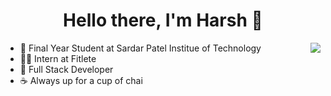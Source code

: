 <p>
  <h1 align="center"><b>Hello there, I'm Harsh 👋</b></h1>
</p>


<img align="right" src="https://github-readme-stats.vercel.app/api?username=TeraSurror&count_private=true&show_icons=true&hide_title=true&hide=stars" />

- 🏫 Final Year Student at Sardar Patel Institue of Technology
- 🏋️‍♂️ Intern at Fitlete
- 🚀 Full Stack Developer
- ☕ Always up for a cup of chai

<br>

